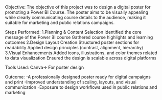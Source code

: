 Objective:
The objective of this project was to design a digital poster for promoting a Power BI Course. The poster aims to be visually appealing while clearly communicating course details to the audience, making it suitable for marketing and public relations campaigns.

Steps Performed:
1.Planning & Content Selection
    Identified the core message of the Power BI course
    Gathered course highlights and learning outcomes
2.Design Layout Creation
    Structured poster sections for readability
    Applied design principles (contrast, alignment, hierarchy)
3.Visual Enhancements
    Added icons, illustrations, and color themes related to data visualization
    Ensured the design is scalable across digital platforms

Tools Used:
Canva→ For poster design

Outcome:
-A professionally designed poster ready for digital campaigns and print
-Improved understanding of scaling, layouts, and visual communication
-Exposure to design workflows used in public relations and marketing
